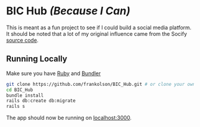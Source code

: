 # BIC Hub _(Because I Can)_

This is meant as a fun project to see if I could build a social media platform. It should be noted that a  lot of my original influence came from the Socify [source code](https://github.com/scaffeinate/socify).

## Running Locally

Make sure you have [Ruby](https://www.ruby-lang.org) and [Bundler](http://bundler.io)

```sh
git clone https://github.com/frankolson/BIC_Hub.git # or clone your own fork
cd BIC_Hub
bundle install
rails db:create db:migrate
rails s
```

The app should now be running on [localhost:3000](http://localhost:3000/).
